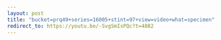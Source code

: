 ```yaml
---
layout: post
title: "bucket=prq49+series=16005+stint=97+view=video+what=specimen"
redirect_to: https://youtu.be/-SvgSmIsPQc?t=4882
---
```

